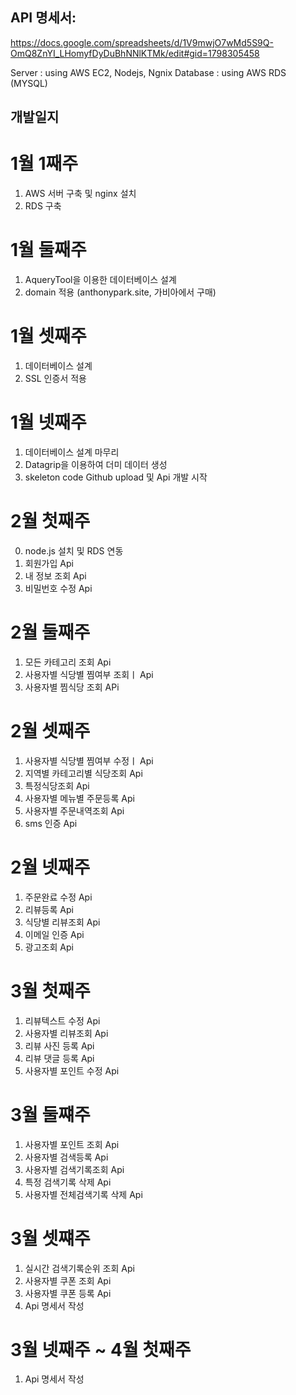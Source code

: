 

## API 명세서:
https://docs.google.com/spreadsheets/d/1V9mwjO7wMd5S9Q-OmQ8ZnYI_LHomyfDyDuBhNNlKTMk/edit#gid=1798305458

Server : using AWS EC2, Nodejs, Ngnix
Database : using AWS RDS (MYSQL)


## 개발일지

# 1월 1째주 
1. AWS 서버 구축 및 nginx 설치
2. RDS 구축 

# 1월 둘째주
1. AqueryTool을 이용한 데이터베이스 설계 
2. domain 적용 (anthonypark.site, 가비아에서 구매)

# 1월 셋째주
1. 데이터베이스 설계 
2. SSL 인증서 적용

# 1월 넷째주
1. 데이터베이스 설계 마무리
2. Datagrip을 이용하여 더미 데이터 생성
3. skeleton code Github upload 및 Api 개발 시작

# 2월 첫째주
0. node.js 설치 및 RDS 연동
1. 회원가입 Api
2. 내 정보 조회 Api
3. 비밀번호 수정 Api

# 2월 둘째주
1. 모든 카테고리 조회 Api
2. 사용자별 식당별 찜여부 조회ㅣ Api
3. 사용자별 찜식당  조회 APi

# 2월 셋째주
1. 사용자별 식당별 찜여부 수정ㅣ Api
2. 지역별 카테고리별 식당조회 Api
3. 특정식당조회 Api 
4. 사용자별 메뉴별 주문등록 Api
5. 사용자별 주문내역조회 Api
6. sms 인증 Api

# 2월 넷째주
1. 주문완료 수정 Api
2. 리뷰등록 Api
3. 식당별 리뷰조회 Api
4. 이메일 인증 Api
5. 광고조회 Api

# 3월 첫째주
1. 리뷰텍스트 수정 Api
2. 사용자별 리뷰조회 Api
3. 리뷰 사진 등록 Api
4. 리뷰 댓글 등록 Api
5. 사용자별 포인트 수정 Api

# 3월 둘쨰주
1. 사용자별 포인트 조회 Api
2. 사용자별 검색등록 Api
3. 사용자별 검색기록조회 Api
4. 특정 검색기록 삭제 Api
5. 사용자별 전체검색기록 삭제 Api

# 3월 셋쨰주
1. 실시간 검색기록순위 조회 Api
2. 사용자별 쿠폰 조회 Api
3. 사용자별 쿠폰 등록 Api
4. Api 명세서 작성

# 3월 넷째주 ~ 4월 첫째주
1. Api 명세서 작성
